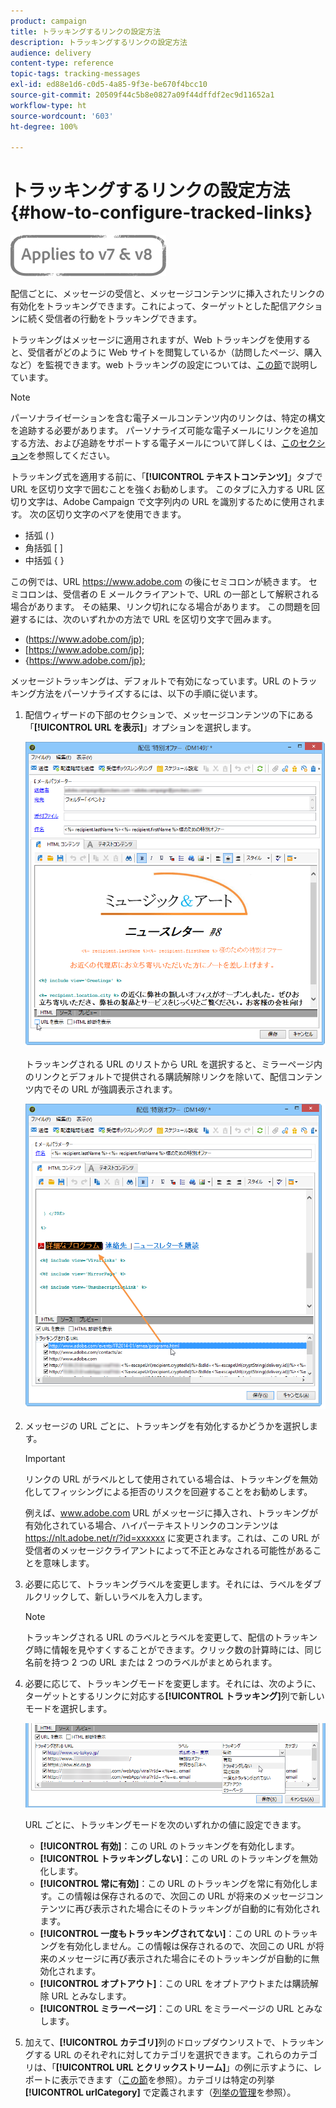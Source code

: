 ```yaml
---
product: campaign
title: トラッキングするリンクの設定方法
description: トラッキングするリンクの設定方法
audience: delivery
content-type: reference
topic-tags: tracking-messages
exl-id: ed88e1d6-c0d5-4a85-9f3e-be670f4bcc10
source-git-commit: 20509f44c5b8e0827a09f44dffdf2ec9d11652a1
workflow-type: ht
source-wordcount: '603'
ht-degree: 100%

---
```


# トラッキングするリンクの設定方法{#how-to-configure-tracked-links}

![](../../assets/common.svg)

配信ごとに、メッセージの受信と、メッセージコンテンツに挿入されたリンクの有効化をトラッキングできます。これによって、ターゲットとした配信アクションに続く受信者の行動をトラッキングできます。

トラッキングはメッセージに適用されますが、Web トラッキングを使用すると、受信者がどのように Web サイトを閲覧しているか（訪問したページ、購入など）を監視できます。web トラッキングの設定については、[この節](../../configuration/using/about-web-tracking.md)で説明しています。

>[!NOTE]
>
>パーソナライゼーションを含む電子メールコンテンツ内のリンクは、特定の構文を追跡する必要があります。 パーソナライズ可能な電子メールにリンクを追加する方法、および追跡をサポートする電子メールについて詳しくは、[このセクション](tracking-personalized-links.md)を参照してください。

トラッキング式を適用する前に、「**[!UICONTROL テキストコンテンツ]**」タブで URL を区切り文字で囲むことを強くお勧めします。 このタブに入力する URL 区切り文字は、Adobe Campaign で文字列内の URL を識別するために使用されます。 次の区切り文字のペアを使用できます。
* 括弧 ( )
* 角括弧 [ ]
* 中括弧 { }

この例では、URL https://www.adobe.com の後にセミコロンが続きます。 セミコロンは、受信者の E メールクライアントで、URL の一部として解釈される場合があります。 その結果、リンク切れになる場合があります。 この問題を回避するには、次のいずれかの方法で URL を区切り文字で囲みます。
* (https://www.adobe.com/jp);
* [https://www.adobe.com/jp];
* {https://www.adobe.com/jp};

メッセージトラッキングは、デフォルトで有効になっています。URL のトラッキング方法をパーソナライズするには、以下の手順に従います。

1. 配信ウィザードの下部のセクションで、メッセージコンテンツの下にある「**[!UICONTROL URL を表示]**」オプションを選択します。

   ![](assets/s_ncs_user_email_del_display_urls.png)

   トラッキングされる URL のリストから URL を選択すると、ミラーページ内のリンクとデフォルトで提供される購読解除リンクを除いて、配信コンテンツ内でその URL が強調表示されます。

   ![](assets/s_ncs_user_email_del_show_urls.png)

1. メッセージの URL ごとに、トラッキングを有効化するかどうかを選択します。

   >[!IMPORTANT]
   >
   >リンクの URL がラベルとして使用されている場合は、トラッキングを無効化してフィッシングによる拒否のリスクを回避することをお勧めします。
   >
   >例えば、www.adobe.com URL がメッセージに挿入され、トラッキングが有効化されている場合、ハイパーテキストリンクのコンテンツは https://nlt.adobe.net/r/?id=xxxxxx に変更されます。これは、この URL が受信者のメッセージクライアントによって不正とみなされる可能性があることを意味します。

1. 必要に応じて、トラッキングラベルを変更します。それには、ラベルをダブルクリックして、新しいラベルを入力します。

   >[!NOTE]
   >
   >トラッキングされる URL のラベルとラベルを変更して、配信のトラッキング時に情報を見やすくすることができます。クリック数の計算時には、同じ名前を持つ 2 つの URL または 2 つのラベルがまとめられます。

1. 必要に応じて、トラッキングモードを変更します。それには、次のように、ターゲットとするリンクに対応する&#x200B;**[!UICONTROL トラッキング]**&#x200B;列で新しいモードを選択します。

   ![](assets/s_ncs_user_select_tracking_mode.png)

   URL ごとに、トラッキングモードを次のいずれかの値に設定できます。

   * **[!UICONTROL 有効]**：この URL のトラッキングを有効化します。
   * **[!UICONTROL トラッキングしない]**：この URL のトラッキングを無効化します。
   * **[!UICONTROL 常に有効]**：この URL のトラッキングを常に有効化します。この情報は保存されるので、次回この URL が将来のメッセージコンテンツに再び表示された場合にそのトラッキングが自動的に有効化されます。
   * **[!UICONTROL 一度もトラッキングされてない]**：この URL のトラッキングを有効化しません。この情報は保存されるので、次回この URL が将来のメッセージに再び表示された場合にそのトラッキングが自動的に無効化されます。
   * **[!UICONTROL オプトアウト]**：この URL をオプトアウトまたは購読解除 URL とみなします。
   * **[!UICONTROL ミラーページ]**：この URL をミラーページの URL とみなします。

1. 加えて、**[!UICONTROL カテゴリ]**&#x200B;列のドロップダウンリストで、トラッキングする URL のそれぞれに対してカテゴリを選択できます。これらのカテゴリは、「**[!UICONTROL URL とクリックストリーム]**」の例に示すように、レポートに表示できます（[この節](../../reporting/using/reports-on-deliveries.md#urls-and-click-streams)を参照）。カテゴリは特定の列挙 **[!UICONTROL urlCategory]** で定義されます（[列挙の管理](../../platform/using/managing-enumerations.md)を参照）。
